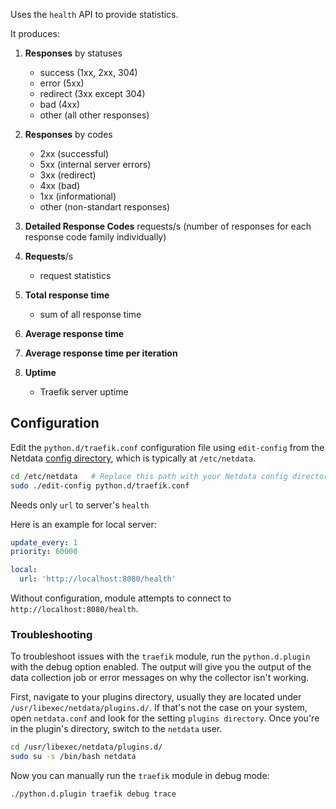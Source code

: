 

Uses the `health` API to provide statistics.

It produces:

1. **Responses** by statuses

    - success (1xx, 2xx, 304)
    - error (5xx)
    - redirect (3xx except 304)
    - bad (4xx)
    - other (all other responses)

2. **Responses** by codes

    - 2xx (successful)
    - 5xx (internal server errors)
    - 3xx (redirect)
    - 4xx (bad)
    - 1xx (informational)
    - other (non-standart responses)

3. **Detailed Response Codes** requests/s (number of responses for each response code family individually)

4. **Requests**/s

    - request statistics

5. **Total response time**

    - sum of all response time

6. **Average response time**

7. **Average response time per iteration**

8. **Uptime**

    - Traefik server uptime

## Configuration

Edit the `python.d/traefik.conf` configuration file using `edit-config` from the
Netdata [config directory](/docs/agent/netdata-agent/configuration), which is typically
at `/etc/netdata`.

```bash
cd /etc/netdata   # Replace this path with your Netdata config directory, if different
sudo ./edit-config python.d/traefik.conf
```

Needs only `url` to server's `health`

Here is an example for local server:

```yaml
update_every: 1
priority: 60000

local:
  url: 'http://localhost:8080/health'
```

Without configuration, module attempts to connect to `http://localhost:8080/health`.




### Troubleshooting

To troubleshoot issues with the `traefik` module, run the `python.d.plugin` with the debug option enabled. The 
output will give you the output of the data collection job or error messages on why the collector isn't working.

First, navigate to your plugins directory, usually they are located under `/usr/libexec/netdata/plugins.d/`. If that's 
not the case on your system, open `netdata.conf` and look for the setting `plugins directory`. Once you're in the 
plugin's directory, switch to the `netdata` user.

```bash
cd /usr/libexec/netdata/plugins.d/
sudo su -s /bin/bash netdata
```

Now you can manually run the `traefik` module in debug mode:

```bash
./python.d.plugin traefik debug trace
```

